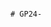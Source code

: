                                                                                                 # GP24-
